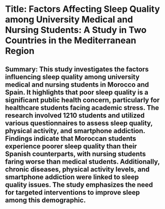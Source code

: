 # Title: Factors Affecting Sleep Quality among University Medical and Nursing Students: A Study in Two Countries in the Mediterranean Region

## Summary: This study investigates the factors influencing sleep quality among university medical and nursing students in Morocco and Spain. It highlights that poor sleep quality is a significant public health concern, particularly for healthcare students facing academic stress. The research involved 1210 students and utilized various questionnaires to assess sleep quality, physical activity, and smartphone addiction. Findings indicate that Moroccan students experience poorer sleep quality than their Spanish counterparts, with nursing students faring worse than medical students. Additionally, chronic diseases, physical activity levels, and smartphone addiction were linked to sleep quality issues. The study emphasizes the need for targeted interventions to improve sleep among this demographic.
